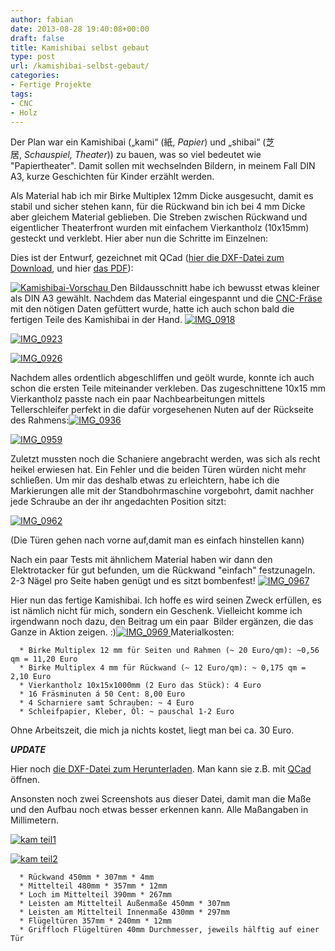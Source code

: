 ```yaml
---
author: fabian
date: 2013-08-28 19:40:08+00:00
draft: false
title: Kamishibai selbst gebaut
type: post
url: /kamishibai-selbst-gebaut/
categories:
- Fertige Projekte
tags:
- CNC
- Holz
---
```


Der Plan war ein Kamishibai („kami“ (紙, _Papier_) und „shibai“ (芝居, _Schauspiel, Theater_)) zu bauen, was so viel bedeutet wie "Papiertheater". Damit sollen mit wechselnden Bildern, in meinem Fall DIN A3, kurze Geschichten für Kinder erzählt werden.

Als Material hab ich mir Birke Multiplex 12mm Dicke ausgesucht, damit es stabil und sicher stehen kann, für die Rückwand bin ich bei 4 mm Dicke aber gleichem Material geblieben. Die Streben zwischen Rückwand und eigentlicher Theaterfront wurden mit einfachem Vierkantholz (10x15mm) gesteckt und verklebt. Hier aber nun die Schritte im Einzelnen:

<!-- more -->

Dies ist der Entwurf, gezeichnet mit QCad ([hier die DXF-Datei zum Download](https://eigenbaukombinat.de/wp-content/uploads/2013/08/kamishibai.dxf), und hier [das PDF](https://eigenbaukombinat.de/wp-content/uploads/2013/08/kamishibai.pdf)):

[![Kamishibai-Vorschau](https://eigenbaukombinat.de/wp-content/uploads/2013/08/Kamishibai-Vorschau-300x111.png)
](https://eigenbaukombinat.de/wp-content/uploads/2013/08/Kamishibai-Vorschau.png)Den Bildausschnitt habe ich bewusst etwas kleiner als DIN A3 gewählt. Nachdem das Material eingespannt und die [CNC-Fräse](/cnc-frase-bzt-pf-1410p/) mit den nötigen Daten gefüttert wurde, hatte ich auch schon bald die fertigen Teile des Kamishibai in der Hand.
[![IMG_0918](https://eigenbaukombinat.de/wp-content/uploads/2013/08/IMG_0918-300x200.jpg)
](https://eigenbaukombinat.de/wp-content/uploads/2013/08/IMG_0918.jpg)

[![IMG_0923](https://eigenbaukombinat.de/wp-content/uploads/2013/08/IMG_0923-300x200.jpg)
](https://eigenbaukombinat.de/wp-content/uploads/2013/08/IMG_0923.jpg)

[![IMG_0926](https://eigenbaukombinat.de/wp-content/uploads/2013/08/IMG_0926-300x200.jpg)
](https://eigenbaukombinat.de/wp-content/uploads/2013/08/IMG_0926.jpg)

Nachdem alles ordentlich abgeschliffen und geölt wurde, konnte ich auch schon die ersten Teile miteinander verkleben. Das zugeschnittene 10x15 mm Vierkantholz passte nach ein paar Nachbearbeitungen mittels Tellerschleifer perfekt in die dafür vorgesehenen Nuten auf der Rückseite des Rahmens:[![IMG_0936](https://eigenbaukombinat.de/wp-content/uploads/2013/08/IMG_0936-300x200.jpg)
](https://eigenbaukombinat.de/wp-content/uploads/2013/08/IMG_0936.jpg)

[![IMG_0959](https://eigenbaukombinat.de/wp-content/uploads/2013/08/IMG_0959-300x200.jpg)
](https://eigenbaukombinat.de/wp-content/uploads/2013/08/IMG_0959.jpg)

Zuletzt mussten noch die Schaniere angebracht werden, was sich als recht heikel erwiesen hat. Ein Fehler und die beiden Türen würden nicht mehr schließen. Um mir das deshalb etwas zu erleichtern, habe ich die Markierungen alle mit der Standbohrmaschine vorgebohrt, damit nachher jede Schraube an der ihr angedachten Position sitzt:

[![IMG_0962](https://eigenbaukombinat.de/wp-content/uploads/2013/08/IMG_0962-300x200.jpg)
](https://eigenbaukombinat.de/wp-content/uploads/2013/08/IMG_0962.jpg)


(Die Türen gehen nach vorne auf,damit man es einfach hinstellen kann)


Nach ein paar Tests mit ähnlichem Material haben wir dann den Elektrotacker für gut befunden, um die Rückwand "einfach" festzunageln. 2-3 Nägel pro Seite haben genügt und es sitzt bombenfest!
[![IMG_0967](https://eigenbaukombinat.de/wp-content/uploads/2013/08/IMG_0967-300x200.jpg)
](https://eigenbaukombinat.de/wp-content/uploads/2013/08/IMG_0967.jpg)

Hier nun das fertige Kamishibai. Ich hoffe es wird seinen Zweck erfüllen, es ist nämlich nicht für mich, sondern ein Geschenk. Vielleicht komme ich irgendwann noch dazu, den Beitrag um ein paar  Bilder ergänzen, die das Ganze in Aktion zeigen. :)[![IMG_0969](https://eigenbaukombinat.de/wp-content/uploads/2013/08/IMG_0969-300x200.jpg)
](https://eigenbaukombinat.de/wp-content/uploads/2013/08/IMG_0969.jpg)Materialkosten:



 	  * Birke Multiplex 12 mm für Seiten und Rahmen (~ 20 Euro/qm): ~0,56 qm = 11,20 Euro
 	  * Birke Multiplex 4 mm für Rückwand (~ 12 Euro/qm): ~ 0,175 qm = 2,10 Euro
 	  * Vierkantholz 10x15x1000mm (2 Euro das Stück): 4 Euro
 	  * 16 Fräsminuten á 50 Cent: 8,00 Euro
 	  * 4 Scharniere samt Schrauben: ~ 4 Euro
 	  * Schleifpapier, Kleber, Öl: ~ pauschal 1-2 Euro

Ohne Arbeitszeit, die mich ja nichts kostet, liegt man bei ca. 30 Euro.

***UPDATE***

Hier noch [die DXF-Datei zum Herunterladen](https://eigenbaukombinat.de/wp-content/uploads/2013/08/kamishibai.dxf). Man kann sie z.B. mit [QCad](http:/https://www.qcad.org) öffnen.

Ansonsten noch zwei Screenshots aus dieser Datei, damit man die Maße und den Aufbau noch etwas besser erkennen kann. Alle Maßangaben in Millimetern.

[![kam teil1](https://eigenbaukombinat.de/wp-content/uploads/2013/08/kam-teil1-300x171.png)
](https://eigenbaukombinat.de/wp-content/uploads/2013/08/kam-teil1.png)

[![kam teil2](https://eigenbaukombinat.de/wp-content/uploads/2013/08/kam-teil2-300x135.png)
](https://eigenbaukombinat.de/wp-content/uploads/2013/08/kam-teil2.png)



 	  * Rückwand 450mm * 307mm * 4mm
 	  * Mittelteil 480mm * 357mm * 12mm
 	  * Loch im Mittelteil 390mm * 267mm
 	  * Leisten am Mittelteil Außenmaße 450mm * 307mm
 	  * Leisten am Mittelteil Innenmaße 430mm * 297mm
 	  * Flügeltüren 357mm * 240mm * 12mm
 	  * Griffloch Flügeltüren 40mm Durchmesser, jeweils hälftig auf einer Tür

